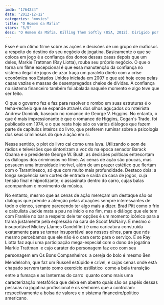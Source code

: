 ```yaml
---
imdb: "1764234"
date: "2012-12-12"
categories: "movies"
title: "O Homem da Máfia"
stars: "5/5"
desc: "O Homem da Máfia. Killing Them Softly (USA, 2012). Dirigido por Andrew Dominik. Escrito por Andrew Dominik, George V. Higgins. Com Brad Pitt, Scoot McNairy, Ben Mendelsohn, James Gandolfini, Richard Jenkins, Vincent Curatola, Ray Liotta, Trevor Long, Max Casella."
---
```

Esse é um ótimo filme sobre as ações e decisões de um grupo de mafiosos a respeito do destino do seu negócio de jogatina. Basicamente o que se coloca em jogo é a confiança dos donos dessas casas depois que um deles, Markie Trattman (Ray Liotta), rouba seu próprio negócio. O que o torna um filme excepcional é que essa manutenção da confiança no sistema ilegal de jogos de azar traça um paralelo direto com a crise econômica nos Estados Unidos iniciada em 2007 e que até hoje ecoa pelas casas vazias e massas de desempregados cheios de dívidas. A confiança no sistema financeiro também foi abalada naquele momento e algo teve que ser feito.

O que o governo fez e faz para resolver o rombo em suas estruturas é o tema-recheio que se expande através dos olhos aguçados do roteirista Andrew Dominik, baseado no romance de George V. Higgins. No entanto, o que é mais impressionante é que o romance de Higgins, Cogan's Trade, foi publicado em 1974, e o que resta hoje são os vários diálogos que fazem parte de capítulos inteiros do livro, que preferem ruminar sobre a psicologia dos seus criminosos do que a ação em si.

Nesse sentido, o plot do livro cai como uma luva. Utilizando o som de rádios e televisões que sintonizam a voz do na época senador Barack Obama e o presidente George W. Bush, as decisões políticas entrecortam os diálogos dos criminosos no filme. As cenas de ação são poucas, mas possuem uma intensidade incrível, além de um prazer estético que flertam com o Tarantinesco, só que com muito mais profundidade. Destaco dois: a longa sequência sem cortes de entrada e saída da casa de jogos, cuja tensão final é hipnotizante; o assasinato dentro do carro, cujas balas acompanham o movimento da música.

No entanto, mesmo que as cenas de ação mereçam um destaque são os diálogos que prende a atenção pelas atuações sempre interessantes de todo o elenco, sempre parecendo ter algo mais a dizer. Brad Pitt como o frio e calculista Jackie mata a pau no início e no fim, mas o diálogo que ele tem com Frankie no bar a respeito dele ter opções é um momento icônico para a trama justamente pela expressão na cara de Scoot McNairy. E mesmo o insuportável Mickey (James Gandolfini) é uma caricatura construída exatamente para se tornar insuportável aos nossos olhos, para que nós mesmo percebamos que ele não é o cara certo para o serviço. E se Ray Liotta faz aqui uma participação mega-especial com o dono de jogatina Markie Trattman  e cujo caráter do personagem faz eco com seu personagem em Os Bons Companheiros  a cereja do bolo é mesmo Ben Mendelsohn, que faz um Russell estúpido e crível, e cujas cenas onde está chapado servem tanto como exercício estilístico  como a bela transição entre a fumaça e as lanternas do carro  quanto como mais uma caracterização metafórica que deixa em aberto quais são os papéis dessas pessoas na jogatina profissional e os senhores que a controlam: respectivamente a bolsa de valores e o sistema financeiro/político americano.


